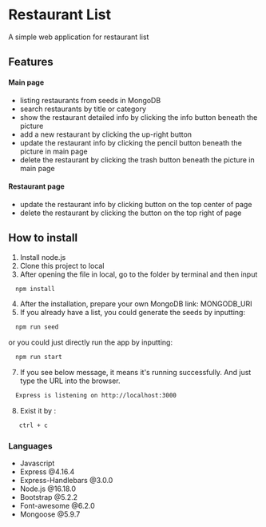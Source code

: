 # Restaurant List
A simple web application for restaurant list

## Features
#### Main page
- listing restaurants from seeds in MongoDB
- search restaurants by title or category
- show the restaurant detailed info by clicking the info button beneath the picture
- add a new restaurant by clicking the up-right button
- update the restaurant info by clicking the pencil button beneath the picture in main page
- delete the restaurant by clicking the trash button beneath the picture in main page
#### Restaurant page
- update the restaurant info by clicking button on the top center of page
- delete the restaurant by clicking the button on the top right of page

## How to install
1. Install node.js
2. Clone this project to local
3. After opening the file in local, go to the folder by terminal and then input
```bash
  npm install
```
4. After the installation, prepare your own MongoDB link: MONGODB_URI
5. If you already have a list, you could generate the seeds by inputting:
```bash
  npm run seed
```
or  you could just directly run the app by inputting:
```bash
  npm run start
```

7. If you see below message, it means it's running successfully. And just type the URL into the browser.
```bash
  Express is listening on http://localhost:3000
```
8. Exist it by :
```bash
   ctrl + c
```
### Languages
- Javascript
- Express @4.16.4
- Express-Handlebars @3.0.0
- Node.js @16.18.0
- Bootstrap @5.2.2
- Font-awesome @6.2.0
- Mongoose @5.9.7

